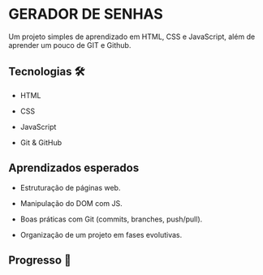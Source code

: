 # **GERADOR DE SENHAS**

Um projeto simples de aprendizado em HTML, CSS e JavaScript, além de aprender um pouco de GIT e Github.

## **Tecnologias** 🛠️

- HTML

- CSS

- JavaScript

- Git & GitHub

## **Aprendizados esperados**

- Estruturação de páginas web.

- Manipulação do DOM com JS.

- Boas práticas com Git (commits, branches, push/pull).

- Organização de um projeto em fases evolutivas.

## **Progresso** 📅

